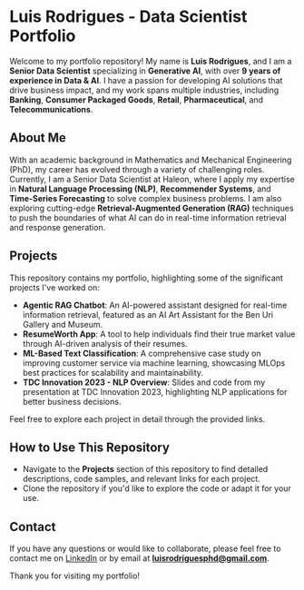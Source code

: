 # Luis Rodrigues - Data Scientist Portfolio

Welcome to my portfolio repository! My name is **Luis Rodrigues**, and I am a **Senior Data Scientist** specializing in **Generative AI**, with over **9 years of experience in Data & AI**. I have a passion for developing AI solutions that drive business impact, and my work spans multiple industries, including **Banking**, **Consumer Packaged Goods**, **Retail**, **Pharmaceutical**, and **Telecommunications**.

## About Me
With an academic background in Mathematics and Mechanical Engineering (PhD), my career has evolved through a variety of challenging roles. Currently, I am a Senior Data Scientist at Haleon, where I apply my expertise in **Natural Language Processing (NLP)**, **Recommender Systems**, and **Time-Series Forecasting** to solve complex business problems. I am also exploring cutting-edge **Retrieval-Augmented Generation (RAG)** techniques to push the boundaries of what AI can do in real-time information retrieval and response generation.

## Projects
This repository contains my portfolio, highlighting some of the significant projects I've worked on:

- **Agentic RAG Chatbot**: An AI-powered assistant designed for real-time information retrieval, featured as an AI Art Assistant for the Ben Uri Gallery and Museum.
- **ResumeWorth App**: A tool to help individuals find their true market value through AI-driven analysis of their resumes.
- **ML-Based Text Classification**: A comprehensive case study on improving customer service via machine learning, showcasing MLOps best practices for scalability and maintainability.
- **TDC Innovation 2023 - NLP Overview**: Slides and code from my presentation at TDC Innovation 2023, highlighting NLP applications for better business decisions.

Feel free to explore each project in detail through the provided links.

## How to Use This Repository
- Navigate to the **Projects** section of this repository to find detailed descriptions, code samples, and relevant links for each project.
- Clone the repository if you'd like to explore the code or adapt it for your use.

## Contact
If you have any questions or would like to collaborate, please feel free to contact me on [LinkedIn](https://www.linkedin.com/in/luisrodriguesphd) or by email at **luisrodriguesphd@gmail.com**.

Thank you for visiting my portfolio!